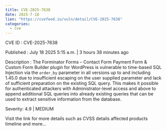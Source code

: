 ```yaml
--- 
title: CVE-2025-7638
date: 2025-7-18
lien: "https://cvefeed.io/vuln/detail/CVE-2025-7638"
categories:
  - cve
---
```


CVE ID : CVE-2025-7638

Published :  July 18
2025
5:15 a.m. | 3 hours
38 minutes ago

Description : The Forminator Forms – Contact Form
Payment Form & Custom Form Builder plugin for WordPress is vulnerable to time-based SQL Injection via the `order_by` parameter in all versions up to
and including
1.45.0 due to insufficient escaping on the user supplied parameter and lack of sufficient preparation on the existing SQL query.  This makes it possible for authenticated attackers
with Administrator-level access and above
to append additional SQL queries into already existing queries that can be used to extract sensitive information from the database.

Severity: 4.9 | MEDIUM

Visit the link for more details
such as CVSS details
affected products
timeline
and more...
